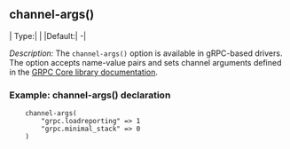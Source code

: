 ## channel-args()

|  Type:|      |
|Default:| -|

*Description:* The `channel-args()` option is available in gRPC-based drivers. The option accepts name-value pairs and sets channel arguments defined in the [GRPC Core library documentation](https://grpc.github.io/grpc/core/group__grpc__arg__keys.html).

### Example: channel-args() declaration

```config
    channel-args(
        "grpc.loadreporting" => 1
        "grpc.minimal_stack" => 0
    )
```
